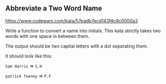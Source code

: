 ## Abbreviate a Two Word Name

https://www.codewars.com/kata/57eadb7ecd143f4c9c0000a3

Write a function to convert a name into initials. This kata strictly takes two words with one space in between them.

The output should be two capital letters with a dot separating them.

It should look like this:

`Sam Harris` => `S.H`

`patrick feeney` => `P.F`
